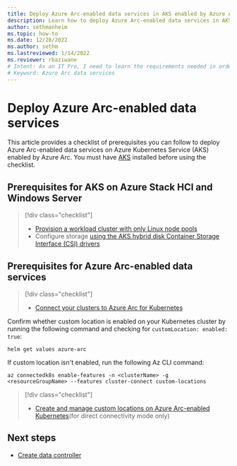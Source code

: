 ```yaml
---
title: Deploy Azure Arc-enabled data services in AKS enabled by Azure Arc
description: Learn how to deploy Azure Arc-enabled data services in AKS enabled by Azure Arc.
author: sethmanheim
ms.topic: how-to
ms.date: 12/28/2022
ms.author: sethm 
ms.lastreviewed: 1/14/2022
ms.reviewer: rbaziwane
# Intent: As an IT Pro, I need to learn the requirements needed in order to deploy Azure Arc data.
# Keyword: Azure Arc data services
---
```


# Deploy Azure Arc-enabled data services

This article provides a checklist of prerequisites you can follow to deploy Azure Arc-enabled data services on Azure Kubernetes Service (AKS) enabled by Azure Arc. You must have [AKS](kubernetes-walkthrough-powershell.md) installed before using the checklist.

## Prerequisites for AKS on Azure Stack HCI and Windows Server

> [!div class="checklist"]
> * [Provision a workload cluster with only Linux node pools](use-node-pools.md)
> * Configure storage [using the AKS hybrid disk Container Storage Interface (CSI) drivers](./container-storage-interface-disks.md#create-custom-storage-class-for-disks)

## Prerequisites for Azure Arc-enabled data services

> [!div class="checklist"]
> * [Connect your clusters to Azure Arc for Kubernetes](/azure-stack/aks-hci/connect-to-arc)

Confirm whether custom location is enabled on your Kubernetes cluster by running the following command and checking for `customLocation: enabled: true`:

```console
helm get values azure-arc
```

If custom location isn't enabled, run the following Az CLI command:

```azurecli
az connectedk8s enable-features -n <clusterName> -g <resourceGroupName> --features cluster-connect custom-locations
```

> [!div class="checklist"]
> * [Create and manage custom locations on Azure Arc-enabled Kubernetes](/azure/azure-arc/kubernetes/custom-locations)(for direct connectivity mode only)

## Next steps

* [Create data controller](/azure/azure-arc/data/create-data-controller)
